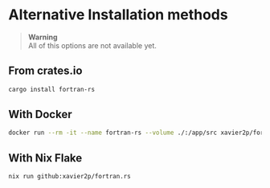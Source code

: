 # Alternative Installation methods

> **Warning**  
> All of this options are not available yet.

## From crates.io

```bash
cargo install fortran-rs
```

## With Docker

```bash
docker run --rm -it --name fortran-rs --volume ./:/app/src xavier2p/fortran-rs:latest run <FILE>
```

## With Nix Flake

```bash
nix run github:xavier2p/fortran.rs
```
